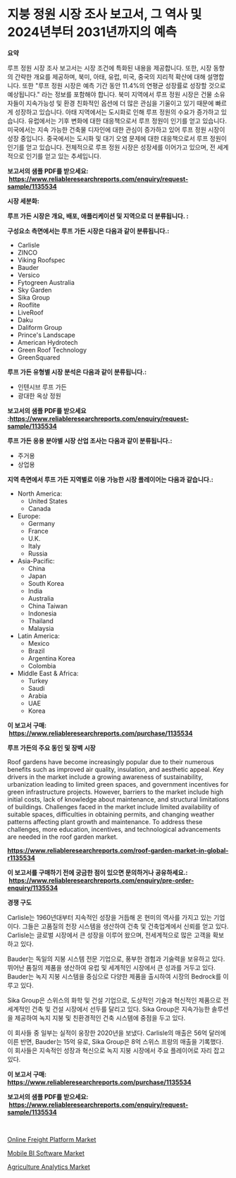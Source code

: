 <p><h1>지붕 정원 시장 조사 보고서, 그 역사 및 2024년부터 2031년까지의 예측</h1></p><p><strong>요약</strong></p>
<p><p>루프 정원 시장 조사 보고서는 시장 조건에 특화된 내용을 제공합니다. 또한, 시장 동향의 간략한 개요를 제공하며, 북미, 아태, 유럽, 미국, 중국의 지리적 확산에 대해 설명합니다. 또한 "루프 정원 시장은 예측 기간 동안 11.4%의 연평균 성장률로 성장할 것으로 예상됩니다." 라는 정보를 포함해야 합니다. 북미 지역에서 루프 정원 시장은 건물 소유자들이 지속가능성 및 환경 친화적인 옵션에 더 많은 관심을 기울이고 있기 때문에 빠르게 성장하고 있습니다. 아태 지역에서는 도시화로 인해 루프 정원의 수요가 증가하고 있습니다. 유럽에서는 기후 변화에 대한 대응책으로서 루프 정원이 인기를 얻고 있습니다. 미국에서는 지속 가능한 건축물 디자인에 대한 관심이 증가하고 있어 루프 정원 시장이 성장 중입니다. 중국에서는 도시화 및 대기 오염 문제에 대한 대응책으로서 루프 정원이 인기를 얻고 있습니다. 전체적으로 루프 정원 시장은 성장세를 이어가고 있으며, 전 세계적으로 인기를 얻고 있는 추세입니다.</p></p>
<p><strong>보고서의 샘플 PDF를 받으세요: &nbsp;<a href="https://www.reliableresearchreports.com/enquiry/request-sample/1135534">https://www.reliableresearchreports.com/enquiry/request-sample/1135534</a></strong></p>
<p><strong>시장 세분화:</strong></p>
<p><strong> 루프 가든 시장은 개요, 배포, 애플리케이션 및 지역으로 더 분류됩니다. :</strong></p>
<p><strong>구성요소 측면에서는 루프 가든 시장은 다음과 같이 분류됩니다.:</strong></p>
<p><ul><li>Carlisle</li><li>ZINCO</li><li>Viking Roofspec</li><li>Bauder</li><li>Versico</li><li>Fytogreen Australia</li><li>Sky Garden</li><li>Sika Group</li><li>Rooflite</li><li>LiveRoof</li><li>Daku</li><li>Daliform Group</li><li>Prince's Landscape</li><li>American Hydrotech</li><li>Green Roof Technology</li><li>GreenSquared</li></ul></p>
<p><strong> 루프 가든 유형별 시장 분석은 다음과 같이 분류됩니다.:</strong></p>
<p><ul><li>인텐시브 루프 가든</li><li>광대한 옥상 정원</li></ul></p>
<p><strong>보고서의 샘플 PDF를 받으세요 :<a href="https://www.reliableresearchreports.com/enquiry/request-sample/1135534">https://www.reliableresearchreports.com/enquiry/request-sample/1135534</a></strong></p>
<p><strong> 루프 가든 응용 분야별 시장 산업 조사는 다음과 같이 분류됩니다.:</strong></p>
<p><ul><li>주거용</li><li>상업용</li></ul></p>
<p><strong>지역 측면에서 루프 가든 지역별로 이용 가능한 시장 플레이어는 다음과 같습니다.:</strong></p>
<p><ul>
    <li>
        North America:
        <ul>
            <li>United States</li>
            <li>Canada</li>
        </ul>
    </li>
    <li>
        Europe:
        <ul>
            <li>Germany</li>
            <li>France</li>
            <li>U.K.</li>
            <li>Italy</li>
            <li>Russia</li>
        </ul>
    </li>
    <li>
        Asia-Pacific:
        <ul>
            <li>China</li>
            <li>Japan</li>
            <li>South Korea</li>
            <li>India</li>
            <li>Australia</li>
            <li>China Taiwan</li>
            <li>Indonesia</li>
            <li>Thailand</li>
            <li>Malaysia</li>
        </ul>
    </li>
    <li>
        Latin America:
        <ul>
            <li>Mexico</li>
            <li>Brazil</li>
            <li>Argentina Korea</li>
            <li>Colombia</li>
        </ul>
    </li>
    <li>
        Middle East & Africa:
        <ul>
            <li>Turkey</li>
            <li>Saudi</li>
            <li>Arabia</li>
            <li>UAE</li>
            <li>Korea</li>
        </ul>
    </li>
    </ul></p>
<p><strong>이 보고서 구매: &nbsp;<a href="https://www.reliableresearchreports.com/purchase/1135534">https://www.reliableresearchreports.com/purchase/1135534</a></strong></p>
<p><strong>루프 가든의 주요 동인 및 장벽 시장</strong></p>
<p><p>Roof gardens have become increasingly popular due to their numerous benefits such as improved air quality, insulation, and aesthetic appeal. Key drivers in the market include a growing awareness of sustainability, urbanization leading to limited green spaces, and government incentives for green infrastructure projects. However, barriers to the market include high initial costs, lack of knowledge about maintenance, and structural limitations of buildings. Challenges faced in the market include limited availability of suitable spaces, difficulties in obtaining permits, and changing weather patterns affecting plant growth and maintenance. To address these challenges, more education, incentives, and technological advancements are needed in the roof garden market.</p></p>
<p><strong><a href="https://www.reliableresearchreports.com/roof-garden-market-in-global-r1135534">https://www.reliableresearchreports.com/roof-garden-market-in-global-r1135534</a></strong></p>
<p><strong>이 보고서를 구매하기 전에 궁금한 점이 있으면 문의하거나 공유하세요.: &nbsp;<a href="https://www.reliableresearchreports.com/enquiry/pre-order-enquiry/1135534">https://www.reliableresearchreports.com/enquiry/pre-order-enquiry/1135534</a></strong></p>
<p><strong>경쟁 구도</strong></p>
<p><p>Carlisle는 1960년대부터 지속적인 성장을 거듭해 온 현미의 역사를 가지고 있는 기업이다. 그들은 고품질의 천장 시스템을 생산하여 건축 및 건축업계에서 신뢰를 얻고 있다. Carlisle는 글로벌 시장에서 큰 성장을 이루어 왔으며, 전세계적으로 많은 고객을 확보하고 있다.</p><p>Bauder는 독일의 지붕 시스템 전문 기업으로, 풍부한 경험과 기술력을 보유하고 있다. 뛰어난 품질의 제품을 생산하여 유럽 및 세계적인 시장에서 큰 성과를 거두고 있다. Bauder는 녹지 지붕 시스템을 중심으로 다양한 제품을 출시하여 시장의 Bedrock를 이루고 있다.</p><p>Sika Group은 스위스의 화학 및 건설 기업으로, 도상적인 기술과 혁신적인 제품으로 전세계적인 건축 및 건설 시장에서 선두를 달리고 있다. Sika Group은 지속가능한 솔루션을 제공하여 녹지 지붕 및 친환경적인 건축 시스템에 중점을 두고 있다.</p><p>이 회사들 중 일부는 실적이 웅장한 2020년을 보냈다. Carlisle의 매출은 56억 달러에 이른 반면, Bauder는 15억 유로, Sika Group은 8억 스위스 프랑의 매출을 기록했다. 이 회사들은 지속적인 성장과 혁신으로 녹지 지붕 시장에서 주요 플레이어로 자리 잡고 있다.</p></p>
<p><strong>이 보고서 구매: &nbsp; <a href="https://www.reliableresearchreports.com/purchase/1135534">https://www.reliableresearchreports.com/purchase/1135534</a></strong></p>
<p><strong>보고서의 샘플 PDF를 받으세요: &nbsp;<a href="https://www.reliableresearchreports.com/enquiry/request-sample/1135534">https://www.reliableresearchreports.com/enquiry/request-sample/1135534</a></strong><strong></strong></p>
<p>&nbsp;</p>
<p><p><a href="https://www.linkedin.com/pulse/online-freight-platform-market-share-evolution-growth-trends-1wlzf?trackingId=hHL0Zg2a1sR43qo4k%2FBw4Q%3D%3D">Online Freight Platform Market</a></p><p><a href="https://www.linkedin.com/pulse/mobile-bi-software-market-research-report-its-history-forecast-i2z0f?trackingId=IU4mFRk5oRaGjGo4SyEdOw%3D%3D">Mobile BI Software Market</a></p><p><a href="https://www.linkedin.com/pulse/agriculture-analytics-market-size-reveals-best-marketing-channels-ly7rf?trackingId=bZ3HmHQeRIHsFPvz4wp%2F4Q%3D%3D">Agriculture Analytics Market</a></p></p>